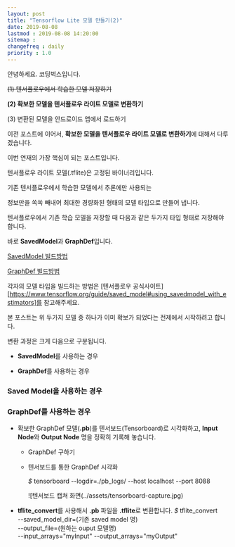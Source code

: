 ```yaml
---
layout: post
title: "Tensorflow Lite 모델 만들기(2)"
date: 2019-08-08
lastmod : 2019-08-08 14:20:00
sitemap :
changefreq : daily
priority : 1.0
---
```


안녕하세요. 코딩벅스입니다. 



~~(1) 텐서플로우에서 학습한 모델 저장하기~~

**(2) 확보한 모델을 텐서플로우 라이트 모델로 변환하기**

(3) 변환된 모델을 안드로이드 앱에서 로드하기



이전 포스트에 이어서,  **확보한 모델을 텐서플로우 라이트 모델로 변환하기**에 대해서 다루겠습니다. 

이번 연재의 가장 핵심이 되는 포스트입니다. 



텐서플로우 라이트 모델(.tflite)은 고정된 바이너리입니다. 

기존 텐서플로우에서 학습한 모델에서 추론에만 사용되는 

정보만을 쏙쏙 빼내어 최대한 경량화된 형태의 모델 타입으로 만들어 냅니다. 



텐서플로우에서 기존 학습 모델을 저장할 때 다음과 같은 두가지 타입 형태로 저장해야합니다. 

바로 **SavedModel**과 **GraphDef**입니다. 



[SavedModel 빌드방법](https://medium.com/@jsflo.dev/saving-and-loading-a-tensorflow-model-using-the-savedmodel-api-17645576527)

[GraphDef 빌드방법]()



각자의 모델 타입을 빌드하는 방법은 [텐서플로우 공식사이트][https://www.tensorflow.org/guide/saved_model#using_savedmodel_with_estimators]를 참고해주세요. 

본 포스트는 위 두가지 모델 중 하나가 이미 확보가 되었다는 전제에서 시작하려고 합니다. 



변환 과정은 크게 다음으로 구분됩니다. 

* **SavedModel**를 사용하는 경우

* **GraphDef**를 사용하는 경우



### Saved Model을 사용하는 경우



### GraphDef를 사용하는 경우 

* 확보한 GraphDef 모델(**.pb**)를 텐서보드(Tensorboard)로 시각화하고, 
  **Input Node**와 **Output Node** 명을 정확히 기록해 놓습니다. 

  * GraphDef 구하기

  * 텐서보드를 통한 GraphDef 시각화

    *$* tensorboard --logdir=./pb_logs/ --host localhost --port 8088

    ![텐서보드 캡쳐 화면(../assets/tensorboard-capture.jpg)

    
  
    
  
* **tflite_convert**를 사용해서 **.pb** 파일을 **.tflite**로 변환합니다. 
  *$* tflite_convert \
  --saved_model_dir=(기존 saved model 명) \
  --output_file=(원하는 ouput 모델명) \
  --input_arrays="myInput"
  --output_arrays="myOutput"
